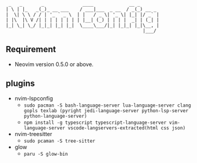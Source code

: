 ```
 _   _       _              ____             __ _
| \ | |_   _(_)_ __ ___    / ___|___  _ __  / _(_) __ _
|  \| \ \ / / | '_ ` _ \  | |   / _ \| '_ \| |_| |/ _` |
| |\  |\ V /| | | | | | | | |__| (_) | | | |  _| | (_| |
|_| \_| \_/ |_|_| |_| |_|  \____\___/|_| |_|_| |_|\__, |
                                                  |___/
```

## Requirement

- Neovim version 0.5.0 or above.

## plugins

- nvim-lspconfig
  - `sudo pacman -S bash-language-server lua-language-server clang gopls texlab (pyright jedi-language-server python-lsp-server python-language-server)`
  - `npm install -g typescript typescript-language-server vim-language-server vscode-langservers-extracted(html css json)`
- nvim-treesitter
  - `sudo pcaman -S tree-sitter`
- glow
  - `paru -S glow-bin`
